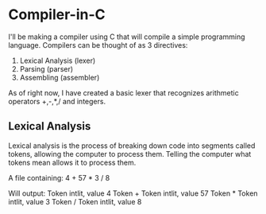 # Compiler-in-C

I'll be making a compiler using C that will compile a simple programming language.
Compilers can be thought of as 3 directives:
1. Lexical Analysis (lexer)
2. Parsing (parser)
3. Assembling (assembler)

As of right now, I have created a basic lexer that recognizes arithmetic operators +,-,*,/ and integers.

## Lexical Analysis

Lexical analysis is the process of breaking down code into segments called tokens, allowing the computer to process them. Telling the computer what tokens mean allows it to process them.

A file containing:
     4 +
    57
    *
    3 / 8

Will output:
    Token intlit, value 4
    Token +
    Token intlit, value 57
    Token *
    Token intlit, value 3
    Token /
    Token intlit, value 8





